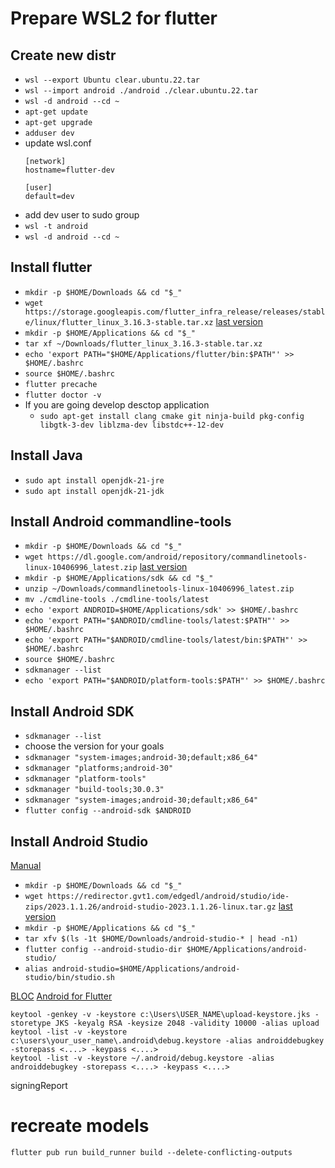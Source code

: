 # Prepare WSL2 for flutter

## Create new distr
- `wsl --export Ubuntu clear.ubuntu.22.tar`
- `wsl --import android ./android ./clear.ubuntu.22.tar`
- `wsl -d android --cd ~`
- `apt-get update`
- `apt-get upgrade`
- `adduser dev`
- update wsl.conf
  ```
  [network]
  hostname=flutter-dev

  [user]
  default=dev
  ```
- add dev user to sudo group
- `wsl -t android`
- `wsl -d android --cd ~`

## Install flutter
- `mkdir -p $HOME/Downloads && cd "$_"`
- `wget https://storage.googleapis.com/flutter_infra_release/releases/stable/linux/flutter_linux_3.16.3-stable.tar.xz` [last version](https://docs.flutter.dev/get-started/install/linux)
- `mkdir -p $HOME/Applications && cd "$_"`
- `tar xf ~/Downloads/flutter_linux_3.16.3-stable.tar.xz`
- `echo 'export PATH="$HOME/Applications/flutter/bin:$PATH"' >> $HOME/.bashrc`
- `source $HOME/.bashrc`
- `flutter precache`
- `flutter doctor -v`
- If you are going develop desctop application
  -  `sudo apt-get install clang cmake git ninja-build pkg-config libgtk-3-dev liblzma-dev libstdc++-12-dev`

## Install Java
- `sudo apt install openjdk-21-jre`
- `sudo apt install openjdk-21-jdk`
  
## Install Android commandline-tools
- `mkdir -p $HOME/Downloads && cd "$_"`
- `wget https://dl.google.com/android/repository/commandlinetools-linux-10406996_latest.zip` [last version](https://developer.android.com/studio)
- `mkdir -p $HOME/Applications/sdk && cd "$_"`
- `unzip ~/Downloads/commandlinetools-linux-10406996_latest.zip`
- `mv ./cmdline-tools ./cmdline-tools/latest`
- `echo 'export ANDROID=$HOME/Applications/sdk' >> $HOME/.bashrc`
- `echo 'export PATH="$ANDROID/cmdline-tools/latest:$PATH"' >> $HOME/.bashrc`
- `echo 'export PATH="$ANDROID/cmdline-tools/latest/bin:$PATH"' >> $HOME/.bashrc`
- `source $HOME/.bashrc`
- `sdkmanager --list`
- `echo 'export PATH="$ANDROID/platform-tools:$PATH"' >> $HOME/.bashrc`

## Install Android SDK
- `sdkmanager --list`
- choose the version for your goals
- `sdkmanager "system-images;android-30;default;x86_64"`
- `sdkmanager "platforms;android-30"`
- `sdkmanager "platform-tools"`
- `sdkmanager "build-tools;30.0.3"`
- `sdkmanager "system-images;android-30;default;x86_64"`
- `flutter config --android-sdk $ANDROID`

## Install Android Studio
[Manual](https://addshore.com/2022/01/installing-android-studio-on-wsl2-for-flutter/)
- `mkdir -p $HOME/Downloads && cd "$_"`
- `wget https://redirector.gvt1.com/edgedl/android/studio/ide-zips/2023.1.1.26/android-studio-2023.1.1.26-linux.tar.gz` [last version](https://developer.android.com/studio)
- `mkdir -p $HOME/Applications && cd "$_"`
- `tar xfv $(ls -1t $HOME/Downloads/android-studio-* | head -n1)`
- `flutter config --android-studio-dir $HOME/Applications/android-studio/`
- `alias android-studio=$HOME/Applications/android-studio/bin/studio.sh`



[BLOC](https://bloclibrary.dev)
[Android for Flutter](https://flutter.dev/docs/deployment/android)

```
keytool -genkey -v -keystore c:\Users\USER_NAME\upload-keystore.jks -storetype JKS -keyalg RSA -keysize 2048 -validity 10000 -alias upload
keytool -list -v -keystore c:\users\your_user_name\.android\debug.keystore -alias androiddebugkey -storepass <....> -keypass <....>
keytool -list -v -keystore ~/.android/debug.keystore -alias androiddebugkey -storepass <....> -keypass <....> 
```
signingReport

# recreate models
```flutter pub run build_runner build --delete-conflicting-outputs```
